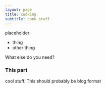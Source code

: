 ```yaml
---
layout: page
title: cooking
subtitle: cook stuff
---
```


placeholder

- thing
- other thing

What else do you need?

### This part

cool stuff. This should probably be blog format
